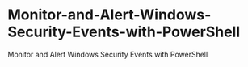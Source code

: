 # Monitor-and-Alert-Windows-Security-Events-with-PowerShell
Monitor and Alert Windows Security Events with PowerShell
